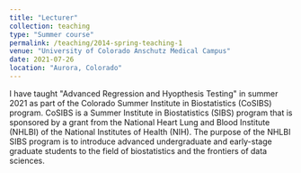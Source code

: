 ```yaml
---
title: "Lecturer" 
collection: teaching
type: "Summer course"
permalink: /teaching/2014-spring-teaching-1
venue: "University of Colorado Anschutz Medical Campus"
date: 2021-07-26
location: "Aurora, Colorado"
---
```


I have taught "Advanced Regression and Hyopthesis Testing" in summer 2021 as part of the Colorado Summer Institute in Biostatistics (CoSIBS) program. CoSIBS is a Summer Institute in Biostatistics (SIBS) program that is sponsored by a grant from the National Heart Lung and Blood Institute (NHLBI) of the National Institutes of Health (NIH). The purpose of the NHLBI SIBS program is to introduce advanced undergraduate and early-stage graduate students to the field of biostatistics and the frontiers of data sciences.